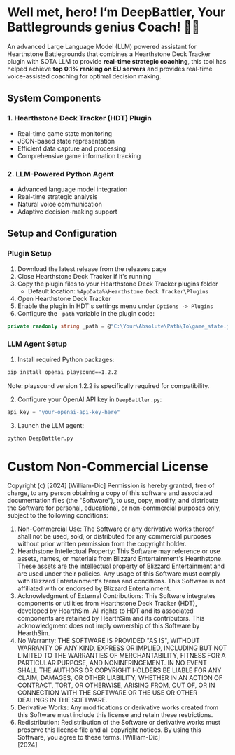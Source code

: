 # Well met, hero! I’m DeepBattler, Your Battlegrounds genius Coach! 🍻🍻

An advanced Large Language Model (LLM) powered assistant for Hearthstone Battlegrounds that combines a Hearthstone Deck Tracker plugin with SOTA LLM to provide **real-time strategic coaching**, this tool has helped achieve **top 0.1% ranking on EU servers** and provides real-time voice-assisted coaching for optimal decision making.

## System Components

### 1. Hearthstone Deck Tracker (HDT) Plugin
- Real-time game state monitoring
- JSON-based state representation
- Efficient data capture and processing
- Comprehensive game information tracking

### 2. LLM-Powered Python Agent
- Advanced language model integration
- Real-time strategic analysis
- Natural voice communication
- Adaptive decision-making support

## Setup and Configuration

### Plugin Setup
1. Download the latest release from the releases page
2. Close Hearthstone Deck Tracker if it's running
3. Copy the plugin files to your Hearthstone Deck Tracker plugins folder
   - Default location: `%AppData%\Hearthstone Deck Tracker\Plugins`
4. Open Hearthstone Deck Tracker
5. Enable the plugin in HDT's settings menu under `Options -> Plugins`
6. Configure the `_path` variable in the plugin code:
```csharp
private readonly string _path = @"C:\Your\Absolute\Path\To\game_state.json";
```

### LLM Agent Setup
1. Install required Python packages:
```bash
pip install openai playsound==1.2.2
```
Note: playsound version 1.2.2 is specifically required for compatibility.

2. Configure your OpenAI API key in `DeepBattler.py`:
```python
api_key = "your-openai-api-key-here"
```

3. Launch the LLM agent:
```bash
python DeepBattler.py
```

# Custom Non-Commercial License
Copyright (c) [2024] [William-Dic]
Permission is hereby granted, free of charge, to any person obtaining a copy
of this software and associated documentation files (the "Software"), to use,
copy, modify, and distribute the Software for personal, educational, or
non-commercial purposes only, subject to the following conditions:
1. Non-Commercial Use:
   The Software or any derivative works thereof shall not be used, sold, or distributed for any commercial purposes without prior written permission from the copyright holder.
2. Hearthstone Intellectual Property:
   This Software may reference or use assets, names, or materials from Blizzard Entertainment's Hearthstone. These assets are the intellectual property of Blizzard Entertainment and are used under their policies. Any usage of this Software must comply with Blizzard Entertainment's terms and conditions. This Software is not affiliated with or endorsed by Blizzard Entertainment.
3. Acknowledgment of External Contributions:
   This Software integrates components or utilities from Hearthstone Deck Tracker (HDT), developed by HearthSim. All rights to HDT and its associated components are retained by HearthSim and its contributors. This acknowledgment does not imply ownership of this Software by HearthSim.
4. No Warranty:
   THE SOFTWARE IS PROVIDED "AS IS", WITHOUT WARRANTY OF ANY KIND, EXPRESS OR IMPLIED, INCLUDING BUT NOT LIMITED TO THE WARRANTIES OF MERCHANTABILITY, FITNESS FOR A PARTICULAR PURPOSE, AND NONINFRINGEMENT. IN NO EVENT SHALL THE AUTHORS OR COPYRIGHT HOLDERS BE LIABLE FOR ANY CLAIM, DAMAGES, OR OTHER LIABILITY, WHETHER IN AN ACTION OF CONTRACT, TORT, OR OTHERWISE, ARISING FROM, OUT OF, OR IN CONNECTION WITH THE SOFTWARE OR THE USE OR OTHER DEALINGS IN THE SOFTWARE.
5. Derivative Works:
   Any modifications or derivative works created from this Software must include this license and retain these restrictions.
6. Redistribution:
   Redistribution of the Software or derivative works must preserve this license file and all copyright notices.
By using this Software, you agree to these terms.
[William-Dic]  
[2024]
